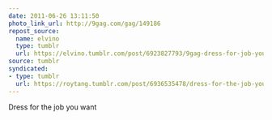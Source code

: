 ```yaml
---
date: 2011-06-26 13:11:50
photo_link_url: http://9gag.com/gag/149186
repost_source:
  name: elvino
  type: tumblr
  url: https://elvino.tumblr.com/post/6923827793/9gag-dress-for-job-you-want
source: tumblr
syndicated:
- type: tumblr
  url: https://roytang.tumblr.com/post/6936535478/dress-for-the-job-you-want
---
```


<p>Dress for the job you want</p>